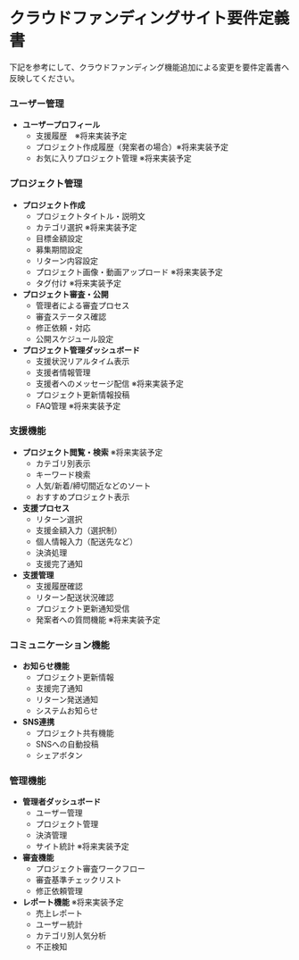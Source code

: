 # クラウドファンディングサイト要件定義書

下記を参考にして、クラウドファンディング機能追加による変更を要件定義書へ反映してください。
### ユーザー管理

- **ユーザープロフィール**
    - 支援履歴　※将来実装予定
    - プロジェクト作成履歴（発案者の場合）※将来実装予定
    - お気に入りプロジェクト管理 ※将来実装予定

### プロジェクト管理

- **プロジェクト作成**
    - プロジェクトタイトル・説明文
    - カテゴリ選択 ※将来実装予定
    - 目標金額設定
    - 募集期間設定
    - リターン内容設定
    - プロジェクト画像・動画アップロード ※将来実装予定
    - タグ付け ※将来実装予定
- **プロジェクト審査・公開**
    - 管理者による審査プロセス
    - 審査ステータス確認
    - 修正依頼・対応
    - 公開スケジュール設定
- **プロジェクト管理ダッシュボード**
    - 支援状況リアルタイム表示
    - 支援者情報管理
    - 支援者へのメッセージ配信 ※将来実装予定
    - プロジェクト更新情報投稿
    - FAQ管理 ※将来実装予定

###  支援機能

- **プロジェクト閲覧・検索** ※将来実装予定
    - カテゴリ別表示
    - キーワード検索
    - 人気/新着/締切間近などのソート
    - おすすめプロジェクト表示
- **支援プロセス**
    - リターン選択
    - 支援金額入力（選択制）
    - 個人情報入力（配送先など）
    - 決済処理
    - 支援完了通知
- **支援管理**
    - 支援履歴確認
    - リターン配送状況確認
    - プロジェクト更新通知受信
    - 発案者への質問機能 ※将来実装予定

### コミュニケーション機能

- **お知らせ機能**
    - プロジェクト更新情報
    - 支援完了通知
    - リターン発送通知
    - システムお知らせ
- **SNS連携**
    - プロジェクト共有機能
    - SNSへの自動投稿
    - シェアボタン

### 管理機能

- **管理者ダッシュボード**
    - ユーザー管理
    - プロジェクト管理
    - 決済管理
    - サイト統計 ※将来実装予定
- **審査機能**
    - プロジェクト審査ワークフロー
    - 審査基準チェックリスト
    - 修正依頼管理
- **レポート機能** ※将来実装予定
    - 売上レポート
    - ユーザー統計
    - カテゴリ別人気分析
    - 不正検知